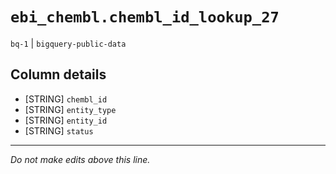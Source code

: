 # `ebi_chembl.chembl_id_lookup_27`
`bq-1` | `bigquery-public-data`

## Column details
* [STRING]    `chembl_id`
* [STRING]    `entity_type`
* [STRING]    `entity_id`
* [STRING]    `status`

-------------------------------------------------------------------------------
*Do not make edits above this line.*
